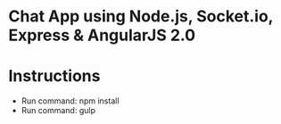 # Chat App using Node.js, Socket.io, Express & AngularJS 2.0

# Instructions 

* Run command: npm install
* Run command: gulp
